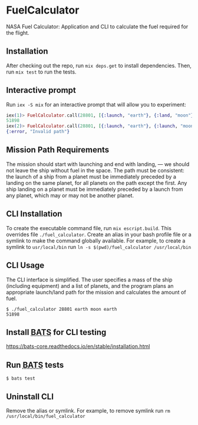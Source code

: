# FuelCalculator

NASA Fuel Calculator: Application and CLI to calculate the fuel required for the flight.

## Installation

After checking out the repo, run `mix deps.get` to install dependencies. Then, run `mix test` to run the tests.

## Interactive prompt

Run `iex -S mix` for an interactive prompt that will allow you to experiment:

~~~elixir
iex(1)> FuelCalculator.call(28801, [{:launch, "earth"}, {:land, "moon"}, {:launch, "moon"}, {:land, "earth"}])
51898
iex(2)> FuelCalculator.call(28801, [{:launch, "earth"}, {:launch, "moon"}, {:land, "earth"}])
{:error, "Invalid path"}
~~~

## Mission Path Requirements

The mission should start with launching and end with landing, — we should not leave the ship without fuel in the space. The path must be consistent: the launch of a ship from a planet must be immediately preceded by a landing on the same planet, for all planets on the path except the first. Any ship landing on a planet must be immediately preceded by a launch from any planet, which may or may not be another planet.

## CLI Installation

To create the executable command file, run `mix escript.build`. This overrides file `./fuel_calculator`. Create an alias in your bash profile file or a symlink to make the command globally available. For example, to create a symlink to `usr/local/bin` run `ln -s $(pwd)/fuel_calculator /usr/local/bin`

## CLI Usage

The CLI interface is simplified. The user specifies a mass of the ship (including equipment) and a list of planets, and the program plans an appropriate launch/land path for the mission and calculates the amount of fuel.

    $ ./fuel_calculator 28801 earth moon earth
    51898

## Install <abbr title="Bash Automated Testing System">BATS</abbr> for CLI testing

https://bats-core.readthedocs.io/en/stable/installation.html

## Run <abbr title="Bash Automated Testing System">BATS</abbr> tests

    $ bats test

## Uninstall CLI

Remove the alias or symlink. For example, to remove symlink run `rm /usr/local/bin/fuel_calculator`
